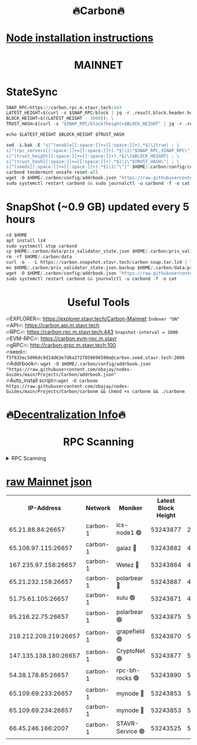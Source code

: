 <h1 align="center"> 🔥Carbon🔥</h1>

[Node installation instructions](https://github.com/obajay/nodes-Guides/tree/main/Projects/Carbon)
=
<h1 align="center"> MAINNET</h1>

# StateSync
```python
SNAP_RPC=https://carbon.rpc.m.stavr.tech:443
LATEST_HEIGHT=$(curl -s $SNAP_RPC/block | jq -r .result.block.header.height); \
BLOCK_HEIGHT=$((LATEST_HEIGHT - 1000)); \
TRUST_HASH=$(curl -s "$SNAP_RPC/block?height=$BLOCK_HEIGHT" | jq -r .result.block_id.hash)

echo $LATEST_HEIGHT $BLOCK_HEIGHT $TRUST_HASH

sed -i.bak -E "s|^(enable[[:space:]]+=[[:space:]]+).*$|\1true| ; \
s|^(rpc_servers[[:space:]]+=[[:space:]]+).*$|\1\"$SNAP_RPC,$SNAP_RPC\"| ; \
s|^(trust_height[[:space:]]+=[[:space:]]+).*$|\1$BLOCK_HEIGHT| ; \
s|^(trust_hash[[:space:]]+=[[:space:]]+).*$|\1\"$TRUST_HASH\"| ; \
s|^(seeds[[:space:]]+=[[:space:]]+).*$|\1\"\"|" $HOME/.carbon/config/config.toml
carbond tendermint unsafe-reset-all
wget -O $HOME/.carbon/config/addrbook.json "https://raw.githubusercontent.com/obajay/nodes-Guides/main/Projects/Carbon/addrbook.json"
sudo systemctl restart carbond && sudo journalctl -u carbond -f -o cat
```
# SnapShot (~0.9 GB) updated every 5 hours
```python
cd $HOME
apt install lz4
sudo systemctl stop carbond
cp $HOME/.carbon/data/priv_validator_state.json $HOME/.carbon/priv_validator_state.json.backup
rm -rf $HOME/.carbon/data
curl -o - -L https://carbon.snapshot.stavr.tech/carbon-snap.tar.lz4 | lz4 -c -d - | tar -x -C $HOME/.carbon --strip-components 2
mv $HOME/.carbon/priv_validator_state.json.backup $HOME/.carbon/data/priv_validator_state.json
wget -O $HOME/.carbon/config/addrbook.json "https://raw.githubusercontent.com/obajay/nodes-Guides/main/Projects/Carbon/addrbook.json"
sudo systemctl restart carbond && journalctl -u carbond -f -o cat
```

 <h1 align="center"> Useful Tools</h1>

🔥EXPLORER🔥:     https://explorer.stavr.tech/Carbon-Mainnet        `Indexer "ON"` \
🔥API🔥:          https://carbon.api.m.stavr.tech \
🔥RPC🔥:          https://carbon.rpc.m.stavr.tech:443              `Snapshot-interval = 1000` \
🔥EVM-RPC🔥:      https://carbon.evm-rpc.m.stavr \
🔥gRPC🔥:         http://carbon.grpc.m.stavr.tech:100 \
🔥seed🔥:      `f5f833ec5096dc9d1dd63e7d6a2727059696590e@carbon.seed.stavr.tech:2006` \
🔥Addrbook🔥:  `wget -O $HOME/.carbon/config/addrbook.json "https://raw.githubusercontent.com/obajay/nodes-Guides/main/Projects/Carbon/addrbook.json"` \
🔥Auto_install script🔥:`wget -O carbonm https://raw.githubusercontent.com/obajay/nodes-Guides/main/Projects/Carbon/carbonm && chmod +x carbonm && ./carbonm`

🔥[Decentralization Info](https://github.com/obajay/StateSync-snapshots/tree/main/Projects/Carbon/Decentralization)🔥
=
<h1 align="center"> RPC Scanning</h1>

<details>
<summary>RPC Scanning</summary>

<h2 align="center"> We scan nodes in real time every 4 hours. And we provide the final result of RPC endpoints.
We cannot influence the operation of these nodes in any way. </h2>


```python
If Voting Power is higher than 0 --> then the Node is a validator of the network and may be subject to attack and be a potential threat to the chain.
```
```python
We marked such validators with a red symbol
```

</details>

[raw Mainnet json](https://rpc-check.carbonm.stavr.tech/carbonm/rpc-carbonm-result.json)
=


<table><tr><th>IP-Address</th><th>Network</th><th>Moniker</th><th>Latest Block Height</th><th>Earliest Block Height</th><th>Catching Up</th><th>Tx Index</th><th>Voting Power</th><th>Scan Time</th></tr><tr><td>65.21.88.84:26657</td><td>carbon-1</td><td>ics-node1 🟢</td><td>53243877</td><td>21164241</td><td>False</td><td>off</td><td>0</td><td>2024-02-04T12:50:18.527916371UTC</td></tr><tr><td>65.108.97.115:26657</td><td>carbon-1</td><td>galaz 🔴</td><td>53243882</td><td>47374001</td><td>False</td><td>on</td><td>11244577718</td><td>2024-02-04T12:50:29.344780445UTC</td></tr><tr><td>167.235.97.158:26657</td><td>carbon-1</td><td>Wetez 🔴</td><td>53243864</td><td>48067570</td><td>False</td><td>on</td><td>1331132404</td><td>2024-02-04T12:49:53.025773407UTC</td></tr><tr><td>65.21.232.158:26657</td><td>carbon-1</td><td>polarbear 🔴</td><td>53243887</td><td>48126001</td><td>False</td><td>on</td><td>10923453761</td><td>2024-02-04T12:50:37.899672700UTC</td></tr><tr><td>51.75.61.105:26657</td><td>carbon-1</td><td>sulu 🟢</td><td>53243871</td><td>48742001</td><td>False</td><td>on</td><td>0</td><td>2024-02-04T12:50:09.487222274UTC</td></tr><tr><td>95.216.22.75:26657</td><td>carbon-1</td><td>polarbear 🟢</td><td>53243875</td><td>52338001</td><td>False</td><td>on</td><td>0</td><td>2024-02-04T12:50:16.125073977UTC</td></tr><tr><td>218.212.209.219:26657</td><td>carbon-1</td><td>grapefield 🟢</td><td>53243870</td><td>52371001</td><td>False</td><td>on</td><td>0</td><td>2024-02-04T12:50:07.007201098UTC</td></tr><tr><td>147.135.138.180:26657</td><td>carbon-1</td><td>CryptoNet 🟢</td><td>53243877</td><td>52934001</td><td>False</td><td>on</td><td>0</td><td>2024-02-04T12:50:18.821897584UTC</td></tr><tr><td>54.38.178.85:26657</td><td>carbon-1</td><td>rpc-bh-rocks 🟢</td><td>53243890</td><td>53130001</td><td>False</td><td>on</td><td>0</td><td>2024-02-04T12:50:42.278562052UTC</td></tr><tr><td>65.109.69.233:26657</td><td>carbon-1</td><td>mynode 🔴</td><td>53243853</td><td>53160001</td><td>False</td><td>off</td><td>8688372215</td><td>2024-02-04T12:49:31.920547495UTC</td></tr><tr><td>65.109.69.234:26657</td><td>carbon-1</td><td>mynode 🔴</td><td>53243853</td><td>53160001</td><td>False</td><td>off</td><td>12853499478</td><td>2024-02-04T12:49:32.239217697UTC</td></tr><tr><td>66.45.246.166:2007</td><td>carbon-1</td><td>STAVR-Service 🟢</td><td>53243525</td><td>53239001</td><td>False</td><td>on</td><td>0</td><td>2024-02-04T12:50:06.011247007UTC</td></tr></table>
